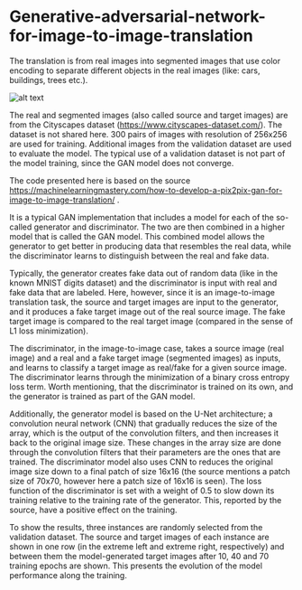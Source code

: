 # Generative-adversarial-network-for-image-to-image-translation

The translation is from real images into segmented images that use color encoding to separate different objects in the real images (like: cars, buildings, trees etc.). 



![alt text]([https://github.com/[Morikky]/[Generative-adversarial-network-for-image-to-image-translation]/blob/[branch]/image.jpg](https://github.com/Morikky/Generative-adversarial-network-for-image-to-image-translation/blob/main/Plots/Example_img_from_dataset.png)?raw=true)

The real and segmented images (also called source and target images) are from the Cityscapes dataset (https://www.cityscapes-dataset.com/). The dataset is not shared here. 300 pairs of images with resolution of 256x256 are used for training. Additional images from the validation dataset are used to evaluate the model. The typical use of a validation dataset is not part of the model training, since the GAN model does not converge.

The code presented here is based on the source https://machinelearningmastery.com/how-to-develop-a-pix2pix-gan-for-image-to-image-translation/ . 

It is a typical GAN implementation that includes a model for each of the so-called generator and discriminator. The two are then combined in a higher model that is called the GAN model. This combined model allows the generator to get better in producing data that resembles the real data, while the discriminator learns to distinguish between the real and fake data. 

Typically, the generator creates fake data out of random data (like in the known MNIST digits dataset) and the discriminator is input with real and fake data that are labeled. Here, however, since it is an image-to-image translation task, the source and target images are input to the generator, and it produces a fake target image out of the real source image. The fake target image is compared to the real target image (compared in the sense of L1 loss minimization). 

The discriminator, in the image-to-image case, takes a source image (real image) and a real and a fake target image (segmented images) as inputs, and learns to classify a target image as real/fake for a given source image. The discriminator learns through the minimization of a binary cross entropy loss term. Worth mentioning, that the discriminator is trained on its own, and the generator is trained as part of the GAN model. 

Additionally, the generator model is based on the U-Net architecture; a convolution neural network (CNN) that gradually reduces the size of the array, which is the output of the convolution filters, and then increases it back to the original image size. These changes in the array size are done through the convolution filters that their parameters are the ones that are trained. The discriminator model also uses CNN to reduces the original image size down to a final patch of size 16x16 (the source mentions a patch size of 70x70, however here a patch size of 16x16 is seen). The loss function of the discriminator is set with a weight of 0.5 to slow down its training relative to the training rate of the generator. This, reported by the source, have a positive effect on the training. 

To show the results, three instances are randomly selected from the validation dataset. The source and target images of each instance are shown in one row (in the extreme left and extreme right, respectively) and between them the model-generated target images after 10, 40 and 70 training epochs are shown. This presents the evolution of the model performance along the training. 
